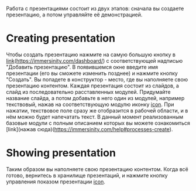 Работа с презентациями состоит из двух этапов: сначала вы создаете презентацию, а потом управляйте её демонстрацией.

# Creating presentation

Чтобы создать презентацию нажмите на самую большую кнопку в [link](хранилище)(https://immersinity.com/dashboard/) с соответствующей надписью "Добавить презентацию". В появившемся окне введите имя презентации (его вы сможете изменить позднее) и нажмите кнопку "Создать". Вы попадете в конструктор - место, где вы наполняете свою презентацию контентом.
Каждая презентация состоит из слайдов, а слайд из последовательно расставленных модулей. Придумайте название слайда, а потом добавьте в него один из модулей, например текствовый, нажав на соответствующую модулю иконку [icon](format_align_left). При нажатии, текствовое поле сразу же отобразится в рабочей области, и в нём можно будет напечатать текст.
В данный момент реализованным базовые модули с полным описанием которых вы можете ознакомиться [link](нажав сюда)(https://immersinity.com/help#processes-create).

# Showing presentation

Таким образом вы наполняете свою презентацию контентом. Когда всё готово, вернитесь в хранилище презентаций, и нажмите кнопку управления показом презентации [icon](slideshow).